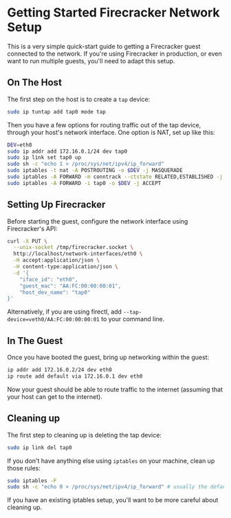# Getting Started Firecracker Network Setup

This is a very simple quick-start guide to getting a Firecracker guest connected to the network. If you're using Firecracker in production, or even want to run multiple guests, you'll need to adapt this setup.

## On The Host

The first step on the host is to create a `tap` device:

```bash
sudo ip tuntap add tap0 mode tap
```

Then you have a few options for routing traffic out of the tap device, through your host's network interface. One option is NAT, set up like this:

```bash
DEV=eth0
sudo ip addr add 172.16.0.1/24 dev tap0
sudo ip link set tap0 up
sudo sh -c "echo 1 > /proc/sys/net/ipv4/ip_forward"
sudo iptables -t nat -A POSTROUTING -o $DEV -j MASQUERADE
sudo iptables -A FORWARD -m conntrack --ctstate RELATED,ESTABLISHED -j ACCEPT
sudo iptables -A FORWARD -i tap0 -o $DEV -j ACCEPT
```

## Setting Up Firecracker

Before starting the guest, configure the network interface using Firecracker's API:

```bash
curl -X PUT \
  --unix-socket /tmp/firecracker.socket \
  http://localhost/network-interfaces/eth0 \
  -H accept:application/json \
  -H content-type:application/json \
  -d '{
    "iface_id": "eth0",
    "guest_mac": "AA:FC:00:00:00:01",
    "host_dev_name": "tap0"
}'
```

Alternatively, if you are using firectl, add `--tap-device=veth0/AA:FC:00:00:00:01` to your command line.

## In The Guest

Once you have booted the guest, bring up networking within the guest:

```bash
ip addr add 172.16.0.2/24 dev eth0
ip route add default via 172.16.0.1 dev eth0
```

Now your guest should be able to route traffic to the internet (assuming that your host can get to the internet).

## Cleaning up

The first step to cleaning up is deleting the tap device:

```bash
sudo ip link del tap0
```

If you don't have anything else using `iptables` on your machine, clean up those rules:

```bash
sudo iptables -F
sudo sh -c "echo 0 > /proc/sys/net/ipv4/ip_forward" # usually the default
```

If you have an existing iptables setup, you'll want to be more careful about cleaning up.


